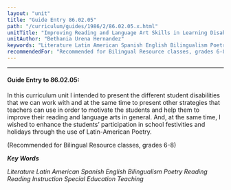 ```yaml
---
layout: "unit"
title: "Guide Entry 86.02.05"
path: "/curriculum/guides/1986/2/86.02.05.x.html"
unitTitle: "Improving Reading and Language Art Skills in Learning Disabled Spanish Students Through the Study of Latin-American Poetry"
unitAuthor: "Bethania Urena Hernandez"
keywords: "Literature Latin American Spanish English Bilingualism Poetry Reading Reading Instruction Special Education Teaching"
recommendedFor: "Recommended for Bilingual Resource classes, grades 6-8"
---
```

<body>
<hr/>
<h4>
Guide Entry to 86.02.05:
</h4>
In this curriculum unit I intended to present the different student disabilities that we can work with and at the same time to present other strategies that teachers can use in order to motivate the students and help them to improve their reading and language arts in general. And, at the same time, I wished to enhance the students’ participation in school festivities and holidays through the use of Latin-American Poetry.
<p>
(Recommended for Bilingual Resource classes, grades 6-8)
</p>
<p>
<b>
<i>
Key Words
</i>
</b>
<br/>
</p>
<p>
<i>
Literature Latin American Spanish English Bilingualism Poetry Reading Reading Instruction Special Education Teaching
</i>
</p>
</body>